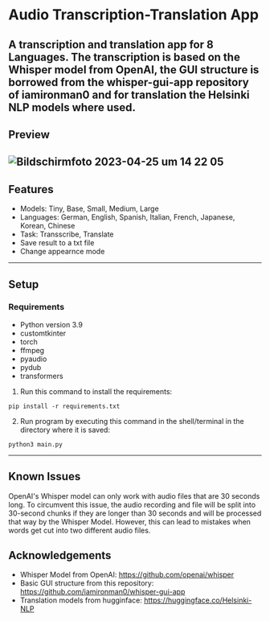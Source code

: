 # Audio Transcription-Translation App
A transcription and translation app for 8 Languages. 
The transcription is based on the Whisper model from OpenAI, the GUI structure is borrowed from the whisper-gui-app repository of iamironman0 and for translation the Helsinki NLP models where used.
---
## Preview
![Bildschirm­foto 2023-04-25 um 14 22 05](https://user-images.githubusercontent.com/110823380/234274622-78c06014-2d51-4313-be41-8695d4291faa.png)
---
## Features
  - Models: Tiny, Base, Small, Medium, Large
  - Languages: German, English, Spanish, Italian, French, Japanese, Korean, Chinese
  - Task: Transscribe, Translate
  - Save result to a txt file
  - Change appearnce mode
---
## Setup
### Requirements
- Python version 3.9
- customtkinter
- torch
- ffmpeg
- pyaudio
- pydub
- transformers

1. Run this command to install the requirements:
```
pip install -r requirements.txt
```

2. Run program by executing this command in the shell/terminal in the directory where it is saved:
```
python3 main.py
```
---
## Known Issues
OpenAI's Whisper model can only work with audio files that are 30 seconds long.
To circumvent this issue, the audio recording and file will be split into 30-second chunks if they are longer than 30 seconds and will be processed that way by the Whisper Model.
However, this can lead to mistakes when words get cut into two different audio files.

## Acknowledgements
- Whisper Model from OpenAI:                https://github.com/openai/whisper
- Basic GUI structure from this repository: https://github.com/iamironman0/whisper-gui-app
- Translation models from hugginface:       https://huggingface.co/Helsinki-NLP
